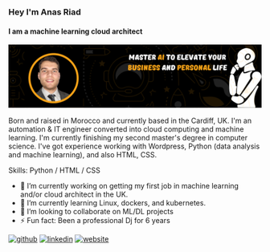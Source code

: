 ###  Hey I'm Anas Riad
#### I am a machine learning cloud architect
![I am a machine learning cloud architect](https://github.com/anesriad/anesriad/blob/main/LinkedIn%20AI%20banner.png)

Born and raised in Morocco and currently based in the Cardiff, UK. I'm an automation & IT engineer converted into cloud computing and machine learning. I'm currently finishing my second master's degree in computer science. I've got experience working with Wordpress, Python (data analysis and machine learning), and also HTML, CSS.

Skills: Python / HTML / CSS

- 🔭 I’m currently working on getting my first job in machine learning and/or cloud architect in the UK. 
- 🌱 I’m currently learning Linux, dockers, and kubernetes. 
- 👯 I’m looking to collaborate on ML/DL projects 
- ⚡ Fun fact: Been a professional Dj for 6 years 


[<img src='https://cdn.jsdelivr.net/npm/simple-icons@3.0.1/icons/github.svg' alt='github' height='40'>](https://github.com/anesriad)  [<img src='https://cdn.jsdelivr.net/npm/simple-icons@3.0.1/icons/linkedin.svg' alt='linkedin' height='40'>](https://www.linkedin.com/in/riadanas/)  [<img src='https://cdn.jsdelivr.net/npm/simple-icons@3.0.1/icons/icloud.svg' alt='website' height='40'>](https://coach-riad.com/productivity-coaching/)  

